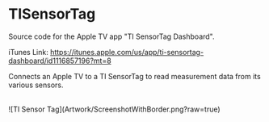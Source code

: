 # TISensorTag
Source code for the Apple TV app "TI SensorTag Dashboard".

iTunes Link: https://itunes.apple.com/us/app/ti-sensortag-dashboard/id1116857196?mt=8

Connects an Apple TV to a TI SensorTag to read measurement data from its various sensors.

<br />
![TI Sensor Tag](Artwork/ScreenshotWithBorder.png?raw=true)
